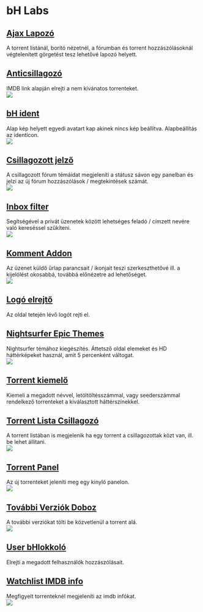 # bH Labs

## [Ajax Lapozó](ajax-lapozo.user.js)
A torrent listánál, borító nézetnél, a fórumban és torrent hozzászólásoknál végtelenített görgetést tesz lehetővé lapozó helyett.  

## [Anticsillagozó](anticsillagozo.user.js)
IMDB link alapján elrejti a nem kívánatos torrenteket.  
![](screenshots/anticsillagozo.png)

## [bH ident](bh-ident.user.js)
Alap kép helyett egyedi avatart kap akinek nincs kép beállítva. Alapbeállítás az identicon.  
![](screenshots/bh-ident.png)

## [Csillagozott jelző](csillagozott-jelzo.user.js)
A csillagozott fórum témáidat megjeleníti a státusz sávon egy panelban és jelzi az új fórum hozzászólások / megtekintések számát.  
![](screenshots/csillagozott-jelzo.png)

## [Inbox filter](inbox-filter.user.js)
Segítségével a privát üzenetek között lehetséges feladó / címzett nevére való kereséssel szűkíteni.  
![](screenshots/inbox-filter.png)

## [Komment Addon](komment-addon.user.js)
Az üzenet küldő űrlap parancsait / ikonjait teszi szerkeszthetővé ill. a kijelölést okosabbá, továbbá előnézetre ad lehetőséget.  
![](screenshots/komment-addon.png)

## [Logó elrejtő](logo-elrejto.user.js)
Az oldal tetején lévő logót rejti el.  

## [Nightsurfer Epic Themes](ns-epic-themes.user.js)
Nightsurfer témához kiegészítés. Áttetsző oldal elemeket és HD háttérképeket használ, amit 5 percenként váltogat.  
![](screenshots/ns-epic-themes.png)

## [Torrent kiemelő](torrent-kiemelo.user.js)
Kiemeli a megadott névvel, letöltöltésszámmal, vagy seederszámmal rendelkező torrenteket a kiválasztott háttérszínekkel.  

## [Torrent Lista Csillagozó](torrent-lista-csillagozo.user.js)
A torrent listában is megjelenik ha egy torrent a csillagozottak közt van, ill. be lehet állítani.  
![](screenshots/torrent-lista-csillagozo.png)

## [Torrent Panel](torrent-panel.user.js)
Az új torrenteket jeleníti meg egy kinyló panelon.  
![](screenshots/torrent-panel.png)

## [További Verziók Doboz](tovabbi-verziok-doboz.user.js)
A további verziókat tölti be közvetlenül a torrent alá.  
![](screenshots/tovabbi-verziok-doboz.png)

## [User bHlokkoló](user-bhlokkolo.user.js)
Elrejti a megadott felhasználók hozzászólásait.  

## [Watchlist IMDB info](watchlist-imdb-info.user.js)
Megfigyelt torrenteknél megjeleníti az imdb infókat.  
![](screenshots/watchlist-imdb-info.png)
